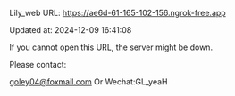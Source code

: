 Lily_web URL: https://ae6d-61-165-102-156.ngrok-free.app

Updated at: 2024-12-09 16:41:08

If you cannot open this URL, the server might be down.

Please contact: 

goley04@foxmail.com Or Wechat:GL_yeaH